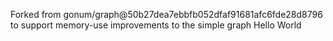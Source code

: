 Forked from gonum/graph@50b27dea7ebbfb052dfaf91681afc6fde28d8796 to support memory-use improvements to the simple graph
Hello World
